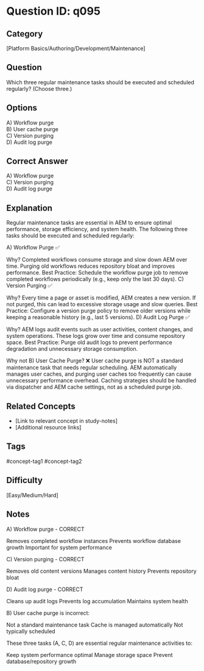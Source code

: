 # Question ID: q095

## Category
[Platform Basics/Authoring/Development/Maintenance]

## Question
Which three regular maintenance tasks should be executed and scheduled regularly? (Choose three.)

## Options
A) Workflow purge  <br /> 
B) User cache purge  <br /> 
C) Version purging  <br /> 
D) Audit log purge  <br /> 

## Correct Answer
A) Workflow purge  <br />
C) Version purging  <br /> 
D) Audit log purge  <br />

## Explanation
Regular maintenance tasks are essential in AEM to ensure optimal performance, storage efficiency, and system health. The following three tasks should be executed and scheduled regularly:

A) Workflow Purge ✅

Why?
Completed workflows consume storage and slow down AEM over time.
Purging old workflows reduces repository bloat and improves performance.
Best Practice:
Schedule the workflow purge job to remove completed workflows periodically (e.g., keep only the last 30 days).
C) Version Purging ✅

Why?
Every time a page or asset is modified, AEM creates a new version.
If not purged, this can lead to excessive storage usage and slow queries.
Best Practice:
Configure a version purge policy to remove older versions while keeping a reasonable history (e.g., last 5 versions).
D) Audit Log Purge ✅

Why?
AEM logs audit events such as user activities, content changes, and system operations.
These logs grow over time and consume repository space.
Best Practice:
Purge old audit logs to prevent performance degradation and unnecessary storage consumption.

Why not B) User Cache Purge? ❌
User cache purge is NOT a standard maintenance task that needs regular scheduling.
AEM automatically manages user caches, and purging user caches too frequently can cause unnecessary performance overhead.
Caching strategies should be handled via dispatcher and AEM cache settings, not as a scheduled purge job.

## Related Concepts
- [Link to relevant concept in study-notes]
- [Additional resource links]

## Tags
#concept-tag1 #concept-tag2

## Difficulty
[Easy/Medium/Hard]

## Notes
A) Workflow purge - CORRECT

Removes completed workflow instances
Prevents workflow database growth
Important for system performance

C) Version purging - CORRECT

Removes old content versions
Manages content history
Prevents repository bloat

D) Audit log purge - CORRECT

Cleans up audit logs
Prevents log accumulation
Maintains system health

B) User cache purge is incorrect:

Not a standard maintenance task
Cache is managed automatically
Not typically scheduled

These three tasks (A, C, D) are essential regular maintenance activities to:

Keep system performance optimal
Manage storage space
Prevent database/repository growth